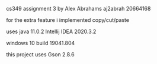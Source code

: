 cs349 assignment 3 by Alex Abrahams
aj2abrah
20664168

for the extra feature i implemented copy/cut/paste

uses java 11.0.2
Intellij IDEA 2020.3.2

windows 10 build 19041.804

this project uses Gson 2.8.6